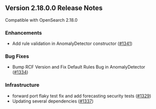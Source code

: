 ## Version 2.18.0.0 Release Notes

Compatible with OpenSearch 2.18.0

### Enhancements
* Add rule validation in AnomalyDetector constructor ([#1341](https://github.com/opensearch-project/anomaly-detection/pull/1341))

### Bug Fixes
* Bump RCF Version and Fix Default Rules Bug in AnomalyDetector ([#1334](https://github.com/opensearch-project/anomaly-detection/pull/1334))

### Infrastructure
* forward port flaky test fix and add forecasting security tests ([#1329](https://github.com/opensearch-project/anomaly-detection/pull/1329))
* Updating several dependencies ([#1337](https://github.com/opensearch-project/anomaly-detection/pull/1337))